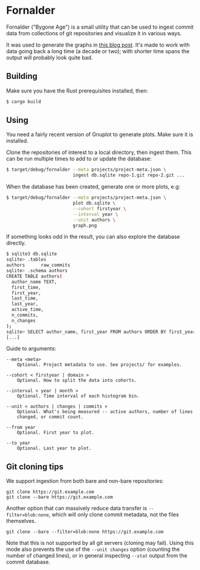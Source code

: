# Fornalder

Fornalder ("Bygone Age") is a small utility that can be used to ingest
commit data from collections of git repositories and visualize it in
various ways.

It was used to generate the graphs in [this blog post](https://hpjansson.org/blag/2020/12/16/on-the-graying-of-gnome/). It's made
to work with data going back a long time (a decade or two); with
shorter time spans the output will probably look quite bad.

## Building

Make sure you have the Rust prerequisites installed, then:

```sh
$ cargo build
```

## Using

You need a fairly recent version of Gnuplot to generate plots. Make sure
it is installed.

Clone the repositories of interest to a local directory, then ingest them.
This can be run multiple times to add to or update the database:

```sh
$ target/debug/fornalder --meta projects/project-meta.json \
                         ingest db.sqlite repo-1.git repo-2.git ...
```

When the database has been created, generate one or more plots, e.g:

```sh
$ target/debug/fornalder --meta projects/project-meta.json \
                         plot db.sqlite \
                         --cohort firstyear \
                         --interval year \
                         --unit authors \
                         graph.png
```

If something looks odd in the result, you can also explore the database directly.

```sh
$ sqlite3 db.sqlite
sqlite> .tables
authors      raw_commits
sqlite> .schema authors
CREATE TABLE authors(
  author_name TEXT,
  first_time,
  first_year,
  last_time,
  last_year,
  active_time,
  n_commits,
  n_changes
);
sqlite> SELECT author_name, first_year FROM authors ORDER BY first_year;
[...]
```

Guide to arguments:

```
--meta <meta>
    Optional. Project metadata to use. See projects/ for examples.

--cohort < firstyear | domain >
    Optional. How to split the data into cohorts.

--interval < year | month >
    Optional. Time interval of each histogram bin.

--unit < authors | changes | commits >
    Optional. What's being measured -- active authors, number of lines
    changed, or commit count.

--from year
    Optional. First year to plot.

--to year
    Optional. Last year to plot.
```


## Git cloning tips

We support ingestion from both bare and non-bare repositories:

    git clone https://git.example.com
    git clone --bare https://git.example.com

Another option that can massively reduce data transfer is `--filter=blob:none`, which will only clone commit metadata, not the files themselves.

    git clone --bare --filter=blob:none https://git.example.com

Note that this is not supported by all git servers (cloning may fail). Using this mode also prevents the use of the `--unit changes` option (counting the number of changed lines), or in general inspecting `--stat` output from the commit database.

